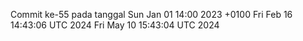 Commit ke-55 pada tanggal Sun Jan 01 14:00 2023 +0100
Fri Feb 16 14:43:06 UTC 2024
Fri May 10 15:43:04 UTC 2024
